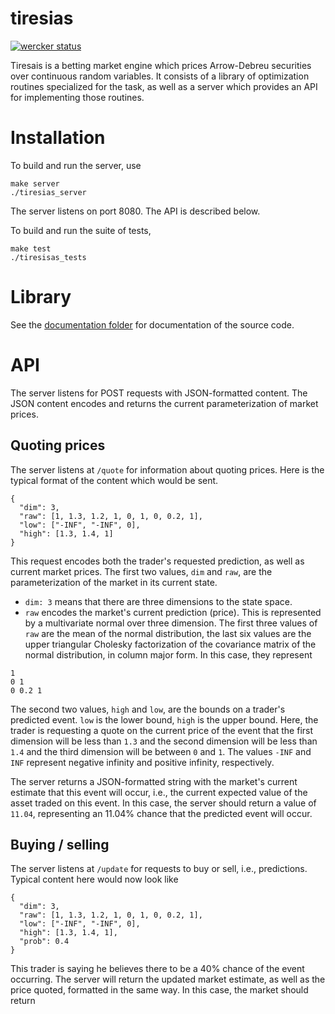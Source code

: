 # tiresias

[![wercker status](https://app.wercker.com/status/03dc26b453adc7a34931c734b82e96e7/s/master "wercker status")](https://app.wercker.com/project/byKey/03dc26b453adc7a34931c734b82e96e7)

Tiresais is a betting market engine which prices Arrow-Debreu securities over continuous random variables. It consists of a library of optimization routines specialized for the task, as well as a server which provides an API for implementing those routines.

# Installation

To build and run the server, use
```Shell
make server
./tiresias_server
```
The server listens on port 8080. The API is described below.

To build and run the suite of tests,
```Shell
make test
./tiresisas_tests
```

# Library

See the [documentation folder](http://njanetos.github.io/tiresias/html/) for documentation of the source code.

# API

The server listens for POST requests with JSON-formatted content. The JSON content encodes and returns the current parameterization of market prices.

## Quoting prices

The server listens at `/quote` for information about quoting prices. Here is the typical format of the content which would be sent.

```JSON5
{
  "dim": 3,
  "raw": [1, 1.3, 1.2, 1, 0, 1, 0, 0.2, 1],
  "low": ["-INF", "-INF", 0],
  "high": [1.3, 1.4, 1]
}
```

This request encodes both the trader's requested prediction, as well as current market prices. The first two values, `dim` and `raw`, are the parameterization of the market in its current state.
 - `dim: 3` means that there are three dimensions to the state space.
 - `raw` encodes the market's current prediction (price). This is represented by a multivariate normal over three dimension. The first three values of `raw` are the mean of the normal distribution, the last six values are the upper triangular Cholesky factorization of the covariance matrix of the normal distribution, in column major form. In this case, they represent
```
1
0 1
0 0.2 1
```

The second two values, `high` and `low`, are the bounds on a trader's predicted event. `low` is the lower bound, `high` is the upper bound. Here, the trader is requesting a quote on the current price of the event that the first dimension will be less than `1.3` and the second dimension will be less than `1.4` and the third dimension will be between `0` and `1`. The values `-INF` and `INF` represent negative infinity and positive infinity, respectively.

The server returns a JSON-formatted string with the market's current estimate that this event will occur, i.e., the current expected value of the asset traded on this event. In this case, the server should return a value of `11.04`, representing an 11.04% chance that the predicted event will occur.

## Buying / selling

The server listens at `/update` for requests to buy or sell, i.e., predictions. Typical content here would now look like
```JSON5
{
  "dim": 3,
  "raw": [1, 1.3, 1.2, 1, 0, 1, 0, 0.2, 1],
  "low": ["-INF", "-INF", 0],
  "high": [1.3, 1.4, 1],
  "prob": 0.4
}
```
This trader is saying he believes there to be a 40% chance of the event occurring. The server will return the updated market estimate, as well as the price quoted, formatted in the same way. In this case, the market should return
